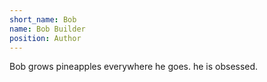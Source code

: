 ```yaml
---
short_name: Bob
name: Bob Builder
position: Author
---
```

Bob grows pineapples everywhere he goes. he is obsessed.
